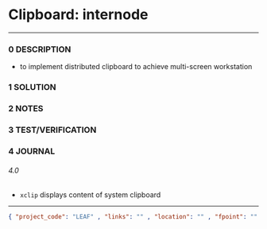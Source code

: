 # Clipboard: internode
--------------------------------
### 0 DESCRIPTION
- to implement distributed clipboard to achieve multi-screen workstation

### 1 SOLUTION


### 2 NOTES


### 3 TEST/VERIFICATION


### 4 JOURNAL
###### 4.0
- ```xclip``` displays content of system clipboard


--------------------------------
```json
{ "project_code": "LEAF" , "links": "" , "location": "" , "fpoint": "" }
```
